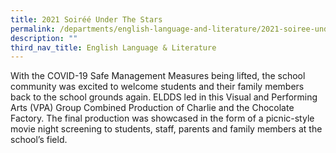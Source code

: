 ```yaml
---
title: 2021 Soiréé Under The Stars
permalink: /departments/english-language-and-literature/2021-soiree-under-the-stars/
description: ""
third_nav_title: English Language & Literature
---
```

With the COVID-19 Safe Management Measures being lifted, the school community was excited to welcome students and their family members back to the school grounds again. ELDDS led in this Visual and Performing Arts (VPA) Group Combined Production of Charlie and the Chocolate Factory. The final production was showcased in the form of a picnic-style movie night screening to students, staff, parents and family members at the school’s field.









